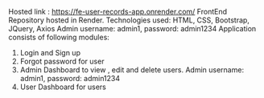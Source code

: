 Hosted link : <a href='https://fe-user-records-app.onrender.com/'> https://fe-user-records-app.onrender.com/</a>
FrontEnd Repository hosted in Render.
Technologies used: HTML, CSS, Bootstrap, JQuery, Axios
Admin username: admin1, password: admin1234
Application consists of following modules:
  1. Login and Sign up
  2. Forgot password for user
  3. Admin Dashboard  to view , edit and delete users. Admin username: admin1, password: admin1234
  4. User Dashboard for users
